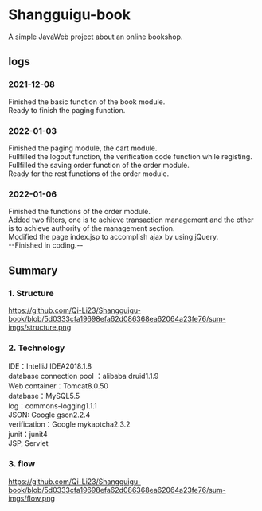 # Shangguigu-book
A simple JavaWeb project about an online bookshop.<br/>
## logs

### 2021-12-08
Finished the basic function of the book module. <br/>
Ready to finish the paging function.<br/>
### 2022-01-03
Finished the paging module, the cart module. <br/>
Fullfilled the logout function, the verification code function while registing.<br/>
Fullfilled the saving order function of the order module.<br/>
Ready for the rest functions of the order module.<br/>
### 2022-01-06
Finished the functions of the order module.<br/>
Added two filters, one is to achieve transaction management and the other is to achieve authority of the management section.<br/>
Modified the page index.jsp to accomplish ajax by using jQuery. <br/>
--Finished in coding.-- 

## Summary
### 1. Structure
https://github.com/Qi-Li23/Shangguigu-book/blob/5d0333cfa19698efa62d086368ea62064a23fe76/sum-imgs/structure.png

### 2. Technology
IDE：IntelliJ IDEA2018.1.8<br/>
database connection pool ：alibaba druid1.1.9<br/>
Web container：Tomcat8.0.50<br/>
database：MySQL5.5<br/>
log：commons-logging1.1.1<br/>
JSON: Google gson2.2.4<br/>
verification：Google mykaptcha2.3.2<br/>
junit：junit4<br/>
JSP, Servlet<br/>
### 3. flow
https://github.com/Qi-Li23/Shangguigu-book/blob/5d0333cfa19698efa62d086368ea62064a23fe76/sum-imgs/flow.png


 
